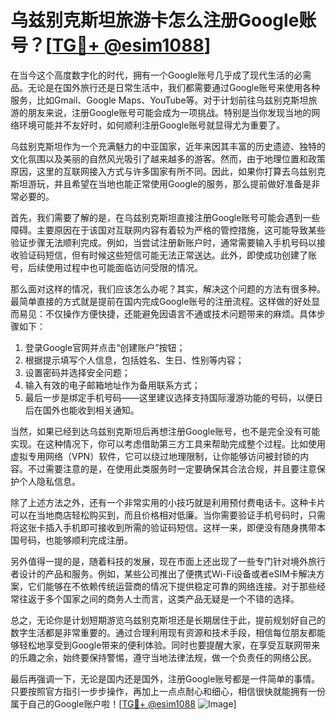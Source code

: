# 乌兹别克斯坦旅游卡怎么注册Google账号？[[TG💪+ @esim1088](https://t.me/s/esim1088)]

在当今这个高度数字化的时代，拥有一个Google账号几乎成了现代生活的必需品。无论是在国外旅行还是日常生活中，我们都需要通过Google账号来使用各种服务，比如Gmail、Google Maps、YouTube等。对于计划前往乌兹别克斯坦旅游的朋友来说，注册Google账号可能会成为一项挑战。特别是当你发现当地的网络环境可能并不友好时，如何顺利注册Google账号就显得尤为重要了。

乌兹别克斯坦作为一个充满魅力的中亚国家，近年来因其丰富的历史遗迹、独特的文化氛围以及美丽的自然风光吸引了越来越多的游客。然而，由于地理位置和政策原因，这里的互联网接入方式与许多国家有所不同。因此，如果你打算去乌兹别克斯坦游玩，并且希望在当地也能正常使用Google的服务，那么提前做好准备是非常必要的。

首先，我们需要了解的是，在乌兹别克斯坦直接注册Google账号可能会遇到一些障碍。主要原因在于该国对互联网内容有着较为严格的管控措施，这可能导致某些验证步骤无法顺利完成。例如，当尝试注册新账户时，通常需要输入手机号码以接收验证码短信，但有时候这些短信可能无法正常送达。此外，即使成功创建了账号，后续使用过程中也可能面临访问受限的情况。

那么面对这样的情况，我们应该怎么办呢？其实，解决这个问题的方法有很多种。最简单直接的方式就是提前在国内完成Google账号的注册流程。这样做的好处显而易见：不仅操作方便快捷，还能避免因语言不通或技术问题带来的麻烦。具体步骤如下：

1. 登录Google官网并点击“创建账户”按钮；
2. 根据提示填写个人信息，包括姓名、生日、性别等内容；
3. 设置密码并选择安全问题；
4. 输入有效的电子邮箱地址作为备用联系方式；
5. 最后一步是绑定手机号码——这里建议选择支持国际漫游功能的号码，以便日后在国外也能收到相关通知。

当然，如果已经到达乌兹别克斯坦后再想注册Google账号，也不是完全没有可能实现。在这种情况下，你可以考虑借助第三方工具来帮助完成整个过程。比如使用虚拟专用网络（VPN）软件，它可以绕过地理限制，让你能够访问被封锁的内容。不过需要注意的是，在使用此类服务时一定要确保其合法合规，并且要注意保护个人隐私信息。

除了上述方法之外，还有一个非常实用的小技巧就是利用预付费电话卡。这种卡片可以在当地商店轻松购买到，而且价格相对低廉。当你需要验证手机号码时，只需将这张卡插入手机即可接收到所需的验证码短信。这样一来，即便没有随身携带本国号码，也能够顺利完成注册。

另外值得一提的是，随着科技的发展，现在市面上还出现了一些专门针对境外旅行者设计的产品和服务。例如，某些公司推出了便携式Wi-Fi设备或者eSIM卡解决方案，它们能够在不依赖传统运营商的情况下提供稳定可靠的网络连接。对于那些经常往返于多个国家之间的商务人士而言，这类产品无疑是一个不错的选择。

总之，无论你是计划短期游览乌兹别克斯坦还是长期居住于此，提前规划好自己的数字生活都是非常重要的。通过合理利用现有资源和技术手段，相信每位朋友都能够轻松地享受到Google带来的便利体验。同时也要提醒大家，在享受互联网带来的乐趣之余，始终要保持警惕，遵守当地法律法规，做一个负责任的网络公民。

最后再强调一下，无论是国内还是国外，注册Google账号都是一件简单的事情。只要按照官方指引一步步操作，再加上一点点耐心和细心，相信很快就能拥有一份属于自己的Google账户啦！[[TG💪+ @esim1088](https://t.me/s/esim1088) ![Image](https://i.postimg.cc/4NQfJmqS/Snipaste-2025-05-13-00-14-12.png)]
